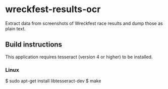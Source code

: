# wreckfest-results-ocr

Extract data from screenshots of Wreckfest race results and dump those as plain text.

## Build instructions

This application requires tesseract (version 4 or higher) to be installed. 

### Linux

$ sudo apt-get install libtesseract-dev
$ make
